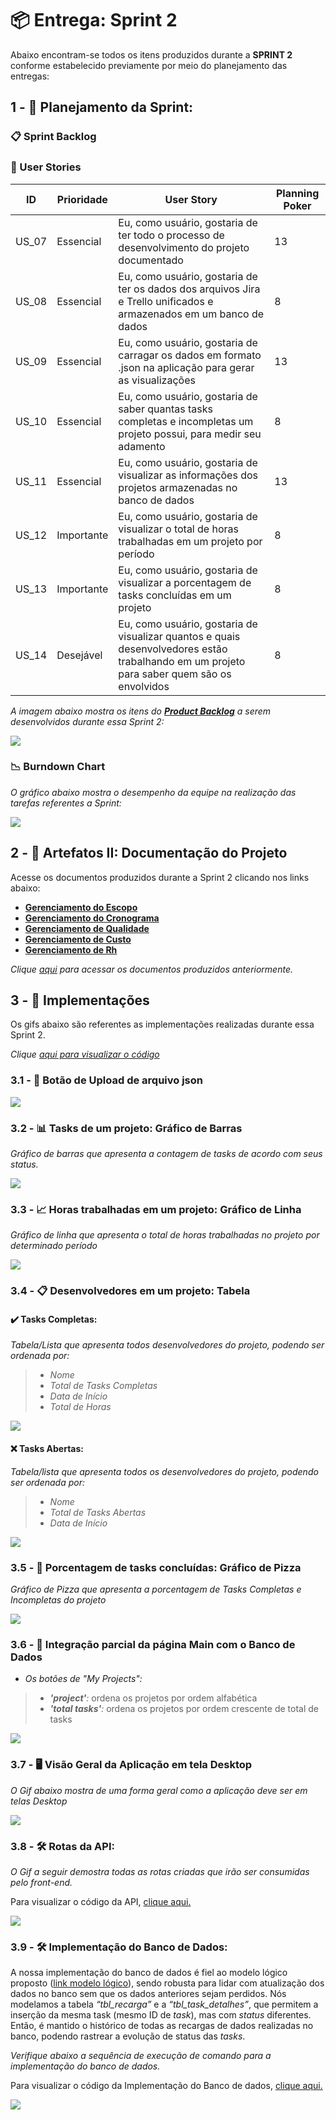 # 📦 Entrega: __Sprint 2__

Abaixo encontram-se todos os itens produzidos durante a __SPRINT 2__ conforme estabelecido previamente por meio do planejamento das entregas: 

## 1 - 📅 Planejamento da Sprint:

### 📋 Sprint Backlog

### 📝 User Stories

| ID     | Prioridade| User Story                       | Planning Poker |
| -------| ----------|-------------------- | -------------------------------------------------------------- | 
| US_07  | Essencial | Eu, como usuário, gostaria de ter todo o processo de desenvolvimento do projeto documentado | 13 |
| US_08  | Essencial | Eu, como usuário, gostaria de ter os dados dos arquivos Jira e Trello unificados e armazenados em um banco de dados | 8 |
| US_09  | Essencial | Eu, como usuário, gostaria de carragar os dados em formato .json na aplicação para gerar as visualizações | 13 |
| US_10  | Essencial | Eu, como usuário, gostaria de saber quantas tasks completas e incompletas um projeto possui, para medir seu adamento | 8 |
| US_11  | Essencial | Eu, como usuário, gostaria de visualizar as informações dos projetos armazenadas no banco de dados | 13 |
| US_12  | Importante | Eu, como usuário, gostaria de visualizar o total de horas trabalhadas em um projeto por período | 8 |
| US_13  | Importante | Eu, como usuário, gostaria de visualizar a porcentagem de tasks concluídas em um projeto | 8 |
| US_14  | Desejável | Eu, como usuário, gostaria de visualizar quantos e quais desenvolvedores estão trabalhando em um projeto para saber quem são os envolvidos | 8 |

*A imagem abaixo mostra os itens do [__Product Backlog__](https://github.com/vinicius-hso/api-fatec-2s-gswatcher/blob/Sprint-1/documentation/%2303_backlog_v3.pdf) a serem desenvolvidos durante essa Sprint 2:*

![](https://github.com/vinicius-hso/api-fatec-2s-gswatcher/blob/Sprint-2/Images/sprint_2_backlog.png)

### 📉 Burndown Chart

*O gráfico abaixo mostra o desempenho da equipe na realização das tarefas referentes a Sprint:*

![](https://github.com/vinicius-hso/api-fatec-2s-gswatcher/blob/Sprint-2/Images/burndown_sprint2.png)

## 2 - 📂 Artefatos II: Documentação do Projeto

Acesse os documentos produzidos durante a Sprint 2 clicando nos links abaixo:

* [__Gerenciamento do Escopo__](https://github.com/vinicius-hso/api-fatec-2s-gswatcher/blob/Sprint-2/Documentation/Gerenciamento%20do%20Escopo.pdf)
* [__Gerenciamento do Cronograma__](https://github.com/vinicius-hso/api-fatec-2s-gswatcher/blob/Sprint-2/Documentation/Gerenciamento%20de%20Cronograma.pdf)
* [__Gerenciamento de Qualidade__](https://github.com/vinicius-hso/api-fatec-2s-gswatcher/blob/Sprint-2/Documentation/Gerenciamento%20de%20Qualidade.pdf)
* [__Gerenciamento de Custo__](https://github.com/vinicius-hso/api-fatec-2s-gswatcher/blob/Sprint-2/Documentation/Gerenciamento%20de%20Custo.pdf)
* [__Gerenciamento de Rh__](https://github.com/vinicius-hso/api-fatec-2s-gswatcher/blob/Sprint-2/Documentation/Gerenciamento%20de%20RH.pdf)

*Clique [aqui](https://github.com/vinicius-hso/api-fatec-2s-gswatcher/tree/Sprint-1#1----artefatos-documenta%C3%A7%C3%A3o-do-projeto) para acessar os documentos produzidos anteriormente.*

## 3 - 💫 Implementações

Os gifs abaixo são referentes as implementações realizadas durante essa Sprint 2.

*Clique [aqui para visualizar o código](https://github.com/vinicius-hso/api-fatec-2s-gswatcher/tree/Sprint-2/GSW_integrado/gswatcher)*

### 3.1 - 🔘 Botão de Upload de arquivo json

![](https://github.com/vinicius-hso/api-fatec-2s-gswatcher/blob/Sprint-2/Images/upload_button_mobile.gif)


### 3.2 - 📊 Tasks de um projeto: Gráfico de Barras

*Gráfico de barras que apresenta a contagem de tasks de acordo com seus status.*

![](https://github.com/vinicius-hso/api-fatec-2s-gswatcher/blob/Sprint-2/Images/%2302_project_tasks_mobile.gif)

### 3.3 - 📈 Horas trabalhadas em um projeto: Gráfico de Linha

*Gráfico de linha que apresenta o total de horas trabalhadas no projeto por determinado período*

![](https://github.com/vinicius-hso/api-fatec-2s-gswatcher/blob/Sprint-2/Images/%2303_total_hours_mobile.gif)

### 3.4 - 📋 Desenvolvedores em um projeto: Tabela

#### ✔️ Tasks Completas:

*Tabela/Lista que apresenta todos desenvolvedores do projeto, podendo ser ordenada por:*
> * *Nome*
> * *Total de Tasks Completas*
> * *Data de Início*
> * *Total de Horas*

![](https://github.com/vinicius-hso/api-fatec-2s-gswatcher/blob/Sprint-2/Images/%2304_devs_completed_tasks_mobile.gif)

#### ❌ Tasks Abertas:

*Tabela/lista que apresenta todos os desenvolvedores do projeto, podendo ser ordenada por:*
> * *Nome*
> * *Total de Tasks Abertas*
> * *Data de Início*

![](https://github.com/vinicius-hso/api-fatec-2s-gswatcher/blob/Sprint-2/Images/%2305_devs_incompleted_tasks_mobile.gif)

### 3.5 - 🍕 Porcentagem de tasks concluídas: Gráfico de Pizza

*Gráfico de Pizza que apresenta a porcentagem de Tasks Completas e Incompletas do projeto*

![](https://github.com/vinicius-hso/api-fatec-2s-gswatcher/blob/Sprint-2/Images/%2306_percentage_mobile.gif)

### 3.6 - 🔗 Integração parcial da página Main com o Banco de Dados

* *Os botões de "My Projects":*
> * *__'project'__:* ordena os projetos por ordem alfabética
> * *__'total tasks'__:* ordena os projetos por ordem crescente de total de tasks

![](https://github.com/vinicius-hso/api-fatec-2s-gswatcher/blob/Sprint-2/Images/%2301_mainMobile.gif)

### 3.7 - 🖥️ Visão Geral da Aplicação em tela Desktop

*O Gif abaixo mostra de uma forma geral como a aplicação deve ser em telas Desktop*

![](https://github.com/vinicius-hso/api-fatec-2s-gswatcher/blob/Sprint-2/Images/geral_desktop.gif)

### 3.8 - :hammer_and_wrench: Rotas da API:

*O Gif a seguir demostra todas as rotas criadas que irão ser consumidas pelo front-end.*

Para visualizar o código da API, [clique aqui.](https://github.com/vinicius-hso/api-fatec-2s-gswatcher/tree/Sprint-2/GSW_integrado/Nodejs)

![](https://github.com/vinicius-hso/api-fatec-2s-gswatcher/blob/Sprint-2/Images/Gif_API.gif)


### 3.9 - :hammer_and_wrench: Implementação do Banco de Dados:

A nossa implementação do banco de dados é fiel ao modelo lógico proposto ([link modelo lógico](https://github.com/vinicius-hso/api-fatec-2s-gswatcher/blob/Sprint-1/Modelagem%20de%20Dados/modelo_logico_relacional_gswatcher.jpeg)), sendo robusta para lidar com atualização dos dados no banco sem que os dados anteriores sejam perdidos. 
Nós modelamos a tabela *“tbl_recarga”* e a *“tbl_task_detalhes”*, que permitem a inserção da mesma task (mesmo ID de *task*), mas com *status* diferentes. Então, é mantido o histórico de todas as recargas de dados realizadas no banco, podendo rastrear a evolução de status das *tasks*. 

*Verifique abaixo a sequência de execução de comando para a implementação do banco de dados.*

Para visualizar o código da Implementação do Banco de dados, [clique aqui.](https://github.com/vinicius-hso/api-fatec-2s-gswatcher/blob/Sprint-2/GSW_integrado/Nodejs/src/controller/upload_data.js)

![](https://github.com/vinicius-hso/api-fatec-2s-gswatcher/blob/Sprint-2/Images/fluxograma_upload_dados.png)

